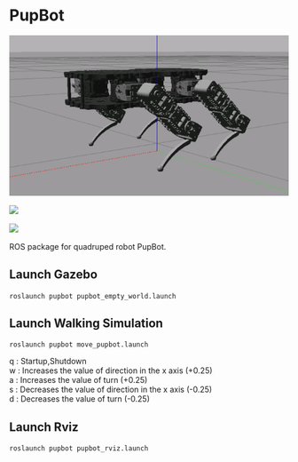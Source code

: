 # PupBot

<img src="https://github.com/Alpaca-zip/PupBot/blob/main/pupbot.png">

[![](https://img.shields.io/badge/ROS-Melodic-brightgreen.svg)](https://github.com/Alpaca-zip/PupBot)

[![](https://img.shields.io/badge/ROS-Noetic-brightgreen.svg)](https://github.com/Alpaca-zip/PupBot)

ROS package for quadruped robot PupBot.

## Launch Gazebo

```
roslaunch pupbot pupbot_empty_world.launch
```

## Launch Walking Simulation

```
roslaunch pupbot move_pupbot.launch
```

q : Startup,Shutdown  
w : Increases the value of direction in the x axis (+0.25)  
a : Increases the value of turn (+0.25)  
s : Decreases the value of direction in the x axis (-0.25)  
d : Decreases the value of turn (-0.25)

## Launch Rviz

```
roslaunch pupbot pupbot_rviz.launch
```